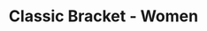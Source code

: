 ---
location: Winnipeg
day: May 17th
year: 2025
time: 1:30 pm to 4:00 pm
timeNotes: Arrive at 1:15 pm for check-in
title: Classic Bracket - Women
gender: Women
genderNotes:
level: "3.0"
age: All ages 
ageNotes:
numberOfTeams: 12
format:
  - 2 pools
  - 6 teams per pool
  - 5 round robin games and 1 playoff game guaranteed
cost: $22 per person ($44 per team)
soldout: true
---